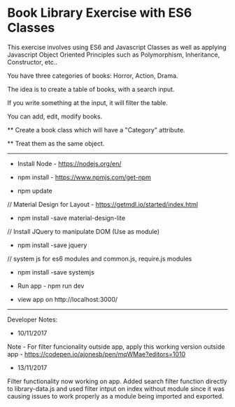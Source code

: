 # Book Library Exercise with ES6 Classes

This exercise involves using ES6 and Javascript Classes as well as applying Javascript Object Oriented Principles such as Polymorphism, Inheritance, Constructor, etc..

You have three categories of books: Horror, Action, Drama.

The idea is to create a table of books, with a search input.

If you write something at the input, it will filter the table.

You can add, edit, modify books.


** Create a book class which will have a "Category" attribute. 

** Treat them as the same object.


******************************************************************************************************************************************

- Install Node - https://nodejs.org/en/

- npm install  - https://www.npmjs.com/get-npm

- npm update

// Material Design for Layout - https://getmdl.io/started/index.html

- npm install -save material-design-lite

// Install JQuery to manipulate DOM (Use as module)

- npm install -save jquery

// system js for es6 modules and common.js, require.js modules

- npm install -save systemjs

- Run app - npm run dev 

- view app on http://localhost:3000/


*****************************************************************************************************************************

Developer Notes: 

- 10/11/2017

Note - For filter funcionality outside app, apply this working version outside app - https://codepen.io/ajonesb/pen/mqWMae?editors=1010

- 13/11/2017

Filter functionality now working on app. Added search filter function directly to library-data.js and used filter intput on index without module since it was causing issues to work properly as a module being imported and exported. 
